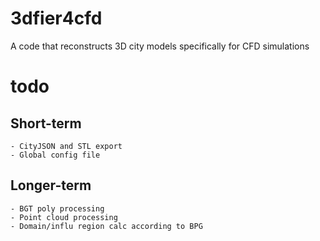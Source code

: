 # 3dfier4cfd
A code that reconstructs 3D city models specifically for CFD simulations

# todo
## Short-term
    - CityJSON and STL export
    - Global config file

## Longer-term
    - BGT poly processing
    - Point cloud processing
    - Domain/influ region calc according to BPG